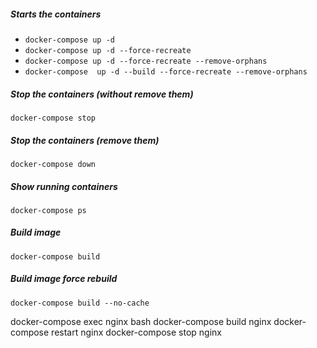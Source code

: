 ##### Starts the containers
- ```docker-compose up -d```
- ```docker-compose up -d --force-recreate```
- ```docker-compose up -d --force-recreate --remove-orphans```
- ```docker-compose  up -d --build --force-recreate --remove-orphans```

##### Stop the containers (without remove them)
```docker-compose stop```
##### Stop the containers (remove them)
```docker-compose down```
##### Show running containers
```docker-compose ps```
##### Build image
```docker-compose build```
##### Build image force rebuild
```docker-compose build --no-cache```

docker-compose exec nginx bash
docker-compose build nginx
docker-compose restart nginx
docker-compose stop nginx
